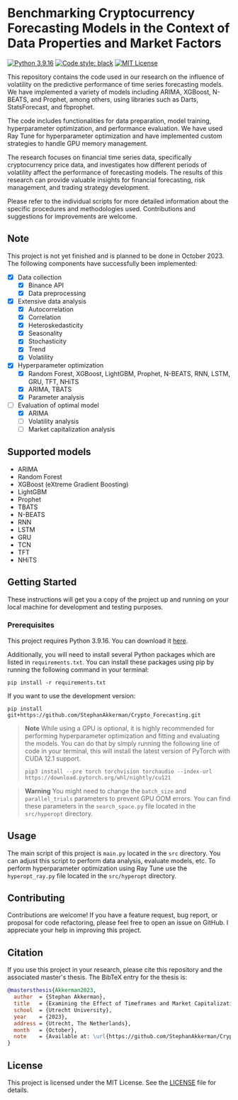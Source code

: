 # Benchmarking Cryptocurrency Forecasting Models in the Context of Data Properties and Market Factors
[![Python 3.9.16](https://img.shields.io/badge/python-3.9.16-blue.svg)](https://www.python.org/downloads/release/python-3916/)
[![Code style: black](https://img.shields.io/badge/code%20style-black-000000.svg)](https://github.com/psf/black)
[![MIT License](https://img.shields.io/github/license/StephanAkkerman/Crypto_Forecasting.svg?color=brightgreen)](https://opensource.org/licenses/MIT)

This repository contains the code used in our research on the influence of volatility on the predictive performance of time series forecasting models. We have implemented a variety of models including ARIMA, XGBoost, N-BEATS, and Prophet, among others, using libraries such as Darts, StatsForecast, and fbprophet.

The code includes functionalities for data preparation, model training, hyperparameter optimization, and performance evaluation. We have used Ray Tune for hyperparameter optimization and have implemented custom strategies to handle GPU memory management.

The research focuses on financial time series data, specifically cryptocurrency price data, and investigates how different periods of volatility affect the performance of forecasting models. The results of this research can provide valuable insights for financial forecasting, risk management, and trading strategy development.

Please refer to the individual scripts for more detailed information about the specific procedures and methodologies used. Contributions and suggestions for improvements are welcome.

## Note
This project is not yet finished and is planned to be done in October 2023. The following components have successfully been implemented:
- [x] Data collection
  - [x] Binance API
  - [x] Data preprocessing
- [x] Extensive data analysis
  - [x] Autocorrelation
  - [x] Correlation
  - [x] Heteroskedasticity
  - [x] Seasonality
  - [x] Stochasticity
  - [x] Trend
  - [x] Volatility
- [X] Hyperparameter optimization
  - [x] Random Forest, XGBoost, LightGBM, Prophet, N-BEATS, RNN, LSTM, GRU, TFT, NHiTS
  - [X] ARIMA, TBATS
  - [X] Parameter analysis
- [ ] Evaluation of optimal model
  - [x] ARIMA
  - [ ] Volatility analysis
  - [ ] Market capitalization analysis

## Supported models
- ARIMA
- Random Forest
- XGBoost (eXtreme Gradient Boosting)
- LightGBM
- Prophet
- TBATS
- N-BEATS
- RNN
- LSTM
- GRU
- TCN
- TFT
- NHiTS

## Getting Started

These instructions will get you a copy of the project up and running on your local machine for development and testing purposes.

### Prerequisites

This project requires Python 3.9.16. You can download it [here](https://www.python.org/downloads/release/python-3916/). 

Additionally, you will need to install several Python packages which are listed in `requirements.txt`. You can install these packages using pip by running the following command in your terminal:

```
pip install -r requirements.txt
```
If you want to use the development version:
```
pip install git+https://github.com/StephanAkkerman/Crypto_Forecasting.git
```

> **Note**
> While using a GPU is optional, it is highly recommended for performing hyperparameter optimization and fitting and evaluating the models. You can do that by simply running the following line of code in your terminal, this will install the latest version of PyTorch with CUDA 12.1 support. 
> ``` 
>pip3 install --pre torch torchvision torchaudio --index-url https://download.pytorch.org/whl/nightly/cu121
> ```

> **Warning**
> You might need to change the `batch_size` and `parallel_trials` parameters to prevent GPU OOM errors. You can find these parameters in the `search_space.py` file located in the `src/hyperopt` directory.

## Usage

The main script of this project is `main.py` located in the `src` directory. You can adjust this script to perform data analysis, evaluate models, etc. To perform hyperparameter optimization using Ray Tune use the `hyperopt_ray.py` file located in the `src/hyperopt` directory.

## Contributing

Contributions are welcome! If you have a feature request, bug report, or proposal for code refactoring, please feel free to open an issue on GitHub. I appreciate your help in improving this project.

## Citation

If you use this project in your research, please cite this repository and the associated master's thesis. The BibTeX entry for the thesis is:

```bibtex
@mastersthesis{Akkerman2023,
  author  = {Stephan Akkerman},
  title   = {Examining the Effect of Timeframes and Market Capitalization on Predictive Performance},
  school  = {Utrecht University},
  year    = {2023},
  address = {Utrecht, The Netherlands},
  month   = {October},
  note    = {Available at: \url{https://github.com/StephanAkkerman/Crypto_Forecasting}}
}
```

## License

This project is licensed under the MIT License. See the [LICENSE](LICENSE) file for details.
